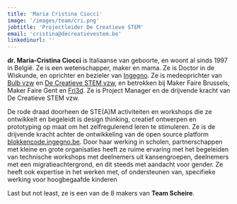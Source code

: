 ```yaml
---
title: 'Maria Cristina Ciocci'
image: '/images/team/cri.png'
jobtitle: 'Projectleider De Creatieve STEM'
email: 'cristina@decreatievestem.be'
linkedinurl: ''
---
```


__dr. Maria-Cristina Ciocci__ is Italiaanse van geboorte, en woont al sinds 1997 in België. Ze is een wetenschapper, maker en mama. Ze is Doctor in de Wiskunde, en oprichter en bezieler van [Ingegno](http://ingegno.be). Ze is medeoprichter van [Bulb vzw](https://www.facebook.com/bulb.gent/) en [De Creatieve STEM vzw](http://decreatievestem.be), en betrokken bij Maker Faire Brussels, Maker Faire Gent en [Fri3d](https://www.fri3d.be/). Ze is Project Manager en de drijvende kracht van De Creatieve STEM vzw. 

De rode draad doorheen de STE(A)M activiteiten en workshops die ze ontwikkelt en begeleidt is design thinking,  creatief ontwerpen en prototyping op maat om het zelfregulerend leren te stimuleren.  Ze is de drijvende kracht achter de ontwikkeling van de open source platform [blokkencode.ingegno.be](blokkencode.ingegno.be). Door haar werking in scholen, partnerschappen met kleine en grote organisaties heeft ze ruime ervaring met het begeleiden van technische workshops met deelnemers uit kansengroepen, deelnemers met een migratieachtergrond, en dit steeds met aandacht voor gender. Ze heeft ook expertise in het werken met, of ondersteunen van, specifieke werking voor hoogbegaafde kinderen

Last but not least,  ze is een van de 8 makers van __Team Scheire__. 